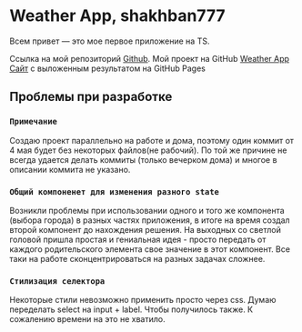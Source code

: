 # Weather App, shakhban777

Всем привет — это мое первое приложение на TS.

Ссылка на мой репозиторий [Github](https://github.com/shakhban777).
Мой проект на GitHub [Weather App](https://github.com/shakhban777/React/tree/main/weather)
[Сайт](https://shakhban777.github.io/Sites/Weather-React-TS/) с выложенным результатом на GitHub Pages 


## Проблемы при разработке

### `Примечание`

Создаю проект параллельно на работе и дома, поэтому один коммит от 4 мая будет без некоторых файлов(не рабочий).
По той же причине не всегда удается делать коммиты (только вечерком дома) и многое в описании коммита не указано.

### `Общий компоненет для изменения разного state`

Возникли проблемы при использовании одного и того же компонента (выбора города) в разных частях приложения, в итоге на время создал второй компонент до нахождения решения. 
На выходных со светлой головой пришла простая и гениальная идея - просто передать от каждого родительского элемента свое значение в этот компонент. Все таки на работе сконцентрироваться на разных задачах сложнее.

### `Стилизация селектора`

Некоторые стили невозможно применить просто через css. Думаю переделать select на input + label. Чтобы получилось также.
К сожалению времени на это не хватило.
